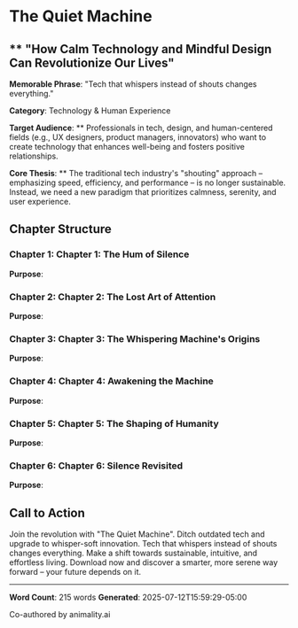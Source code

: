 # The Quiet Machine

## ** "How Calm Technology and Mindful Design Can Revolutionize Our Lives"

**Memorable Phrase**: "Tech that whispers instead of shouts changes everything."

**Category**: Technology & Human Experience

**Target Audience**: ** Professionals in tech, design, and human-centered fields (e.g., UX designers, product managers, innovators) who want to create technology that enhances well-being and fosters positive relationships.

**Core Thesis**: ** The traditional tech industry's "shouting" approach – emphasizing speed, efficiency, and performance – is no longer sustainable. Instead, we need a new paradigm that prioritizes calmness, serenity, and user experience.

## Chapter Structure

### Chapter 1: **Chapter 1: The Hum of Silence**

**Purpose**: 

### Chapter 2: **Chapter 2: The Lost Art of Attention**

**Purpose**: 

### Chapter 3: **Chapter 3: The Whispering Machine's Origins**

**Purpose**: 

### Chapter 4: **Chapter 4: Awakening the Machine**

**Purpose**: 

### Chapter 5: **Chapter 5: The Shaping of Humanity**

**Purpose**: 

### Chapter 6: **Chapter 6: Silence Revisited**

**Purpose**: 

## Call to Action

Join the revolution with "The Quiet Machine". Ditch outdated tech and upgrade to whisper-soft innovation. Tech that whispers instead of shouts changes everything. Make a shift towards sustainable, intuitive, and effortless living. Download now and discover a smarter, more serene way forward – your future depends on it.

---

**Word Count**: 215 words
**Generated**: 2025-07-12T15:59:29-05:00

Co-authored by animality.ai
